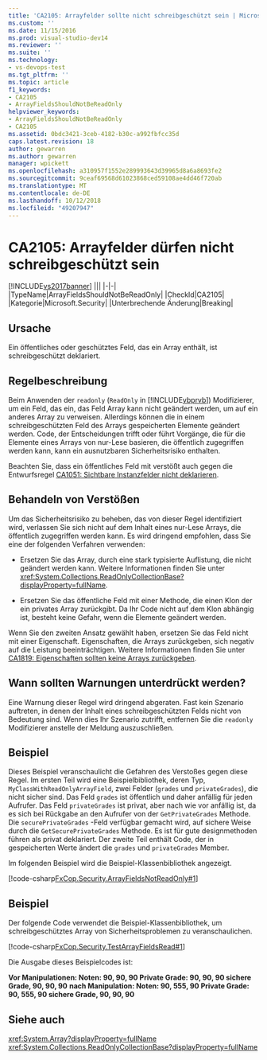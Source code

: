 ```yaml
---
title: 'CA2105: Arrayfelder sollte nicht schreibgeschützt sein | Microsoft-Dokumentation'
ms.custom: ''
ms.date: 11/15/2016
ms.prod: visual-studio-dev14
ms.reviewer: ''
ms.suite: ''
ms.technology:
- vs-devops-test
ms.tgt_pltfrm: ''
ms.topic: article
f1_keywords:
- CA2105
- ArrayFieldsShouldNotBeReadOnly
helpviewer_keywords:
- ArrayFieldsShouldNotBeReadOnly
- CA2105
ms.assetid: 0bdc3421-3ceb-4182-b30c-a992fbfcc35d
caps.latest.revision: 18
author: gewarren
ms.author: gewarren
manager: wpickett
ms.openlocfilehash: a310957f1552e289993643d39965d8a6a8693fe2
ms.sourcegitcommit: 9ceaf69568d61023868ced59108ae4dd46f720ab
ms.translationtype: MT
ms.contentlocale: de-DE
ms.lasthandoff: 10/12/2018
ms.locfileid: "49207947"
---
```

# <a name="ca2105-array-fields-should-not-be-read-only"></a>CA2105: Arrayfelder dürfen nicht schreibgeschützt sein
[!INCLUDE[vs2017banner](../includes/vs2017banner.md)]
|||
|-|-|
|TypeName|ArrayFieldsShouldNotBeReadOnly|
|CheckId|CA2105|
|Kategorie|Microsoft.Security|
|Unterbrechende Änderung|Breaking|

## <a name="cause"></a>Ursache
 Ein öffentliches oder geschütztes Feld, das ein Array enthält, ist schreibgeschützt deklariert.

## <a name="rule-description"></a>Regelbeschreibung
 Beim Anwenden der `readonly` (`ReadOnly` in [!INCLUDE[vbprvb](../includes/vbprvb-md.md)]) Modifizierer, um ein Feld, das ein, das Feld Array kann nicht geändert werden, um auf ein anderes Array zu verweisen. Allerdings können die in einem schreibgeschützten Feld des Arrays gespeicherten Elemente geändert werden. Code, der Entscheidungen trifft oder führt Vorgänge, die für die Elemente eines Arrays von nur-Lese basieren, die öffentlich zugegriffen werden kann, kann ein ausnutzbaren Sicherheitsrisiko enthalten.

 Beachten Sie, dass ein öffentliches Feld mit verstößt auch gegen die Entwurfsregel [CA1051: Sichtbare Instanzfelder nicht deklarieren](../code-quality/ca1051-do-not-declare-visible-instance-fields.md).

## <a name="how-to-fix-violations"></a>Behandeln von Verstößen
 Um das Sicherheitsrisiko zu beheben, das von dieser Regel identifiziert wird, verlassen Sie sich nicht auf dem Inhalt eines nur-Lese Arrays, die öffentlich zugegriffen werden kann. Es wird dringend empfohlen, dass Sie eine der folgenden Verfahren verwenden:

-   Ersetzen Sie das Array, durch eine stark typisierte Auflistung, die nicht geändert werden kann. Weitere Informationen finden Sie unter <xref:System.Collections.ReadOnlyCollectionBase?displayProperty=fullName>.

-   Ersetzen Sie das öffentliche Feld mit einer Methode, die einen Klon der ein privates Array zurückgibt. Da Ihr Code nicht auf dem Klon abhängig ist, besteht keine Gefahr, wenn die Elemente geändert werden.

 Wenn Sie den zweiten Ansatz gewählt haben, ersetzen Sie das Feld nicht mit einer Eigenschaft. Eigenschaften, die Arrays zurückgeben, sich negativ auf die Leistung beeinträchtigen. Weitere Informationen finden Sie unter [CA1819: Eigenschaften sollten keine Arrays zurückgeben](../code-quality/ca1819-properties-should-not-return-arrays.md).

## <a name="when-to-suppress-warnings"></a>Wann sollten Warnungen unterdrückt werden?
 Eine Warnung dieser Regel wird dringend abgeraten. Fast kein Szenario auftreten, in denen der Inhalt eines schreibgeschützten Felds nicht von Bedeutung sind. Wenn dies Ihr Szenario zutrifft, entfernen Sie die `readonly` Modifizierer anstelle der Meldung auszuschließen.

## <a name="example"></a>Beispiel
 Dieses Beispiel veranschaulicht die Gefahren des Verstoßes gegen diese Regel. Im ersten Teil wird eine Beispielbibliothek, deren Typ, `MyClassWithReadOnlyArrayField`, zwei Felder (`grades` und `privateGrades`), die nicht sicher sind. Das Feld `grades` ist öffentlich und daher anfällig für jeden Aufrufer. Das Feld `privateGrades` ist privat, aber nach wie vor anfällig ist, da es sich bei Rückgabe an den Aufrufer von der `GetPrivateGrades` Methode. Die `securePrivateGrades` -Feld verfügbar gemacht wird, auf sichere Weise durch die `GetSecurePrivateGrades` Methode. Es ist für gute designmethoden führen als privat deklariert. Der zweite Teil enthält Code, der in gespeicherten Werte ändert die `grades` und `privateGrades` Member.

 Im folgenden Beispiel wird die Beispiel-Klassenbibliothek angezeigt.

 [!code-csharp[FxCop.Security.ArrayFieldsNotReadOnly#1](../snippets/csharp/VS_Snippets_CodeAnalysis/FxCop.Security.ArrayFieldsNotReadOnly/cs/FxCop.Security.ArrayFieldsNotReadOnly.cs#1)]

## <a name="example"></a>Beispiel
 Der folgende Code verwendet die Beispiel-Klassenbibliothek, um schreibgeschütztes Array von Sicherheitsproblemen zu veranschaulichen.

 [!code-csharp[FxCop.Security.TestArrayFieldsRead#1](../snippets/csharp/VS_Snippets_CodeAnalysis/FxCop.Security.TestArrayFieldsRead/cs/FxCop.Security.TestArrayFieldsRead.cs#1)]

 Die Ausgabe dieses Beispielcodes ist:

 **Vor Manipulationen: Noten: 90, 90, 90 Private Grade: 90, 90, 90 sichere Grade, 90, 90, 90**
**nach Manipulation: Noten: 90, 555, 90 Private Grade: 90, 555, 90 sichere Grade, 90, 90, 90**
## <a name="see-also"></a>Siehe auch
 <xref:System.Array?displayProperty=fullName> <xref:System.Collections.ReadOnlyCollectionBase?displayProperty=fullName>



